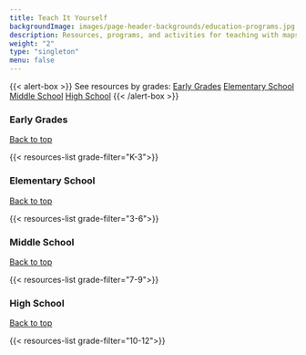 ```yaml
---
title: Teach It Yourself
backgroundImage: images/page-header-backgrounds/education-programs.jpg
description: Resources, programs, and activities for teaching with maps on everything from the American Revolution to redlining and housing discrimination
weight: "2"
type: "singleton"
menu: false
---
```


<!-- ### Tools for Teachers

[Directly access map sets and lesson plans](https://collections.leventhalmap.org/educators) using our digital collections, or search the database below for map sets, lesson plans and other teaching resources on everything from teaching the American Revolution to redlining and housing discrimination. -->

<!-- ### Teaching with our Current Exhibition

Explore education activities and lesson plans related to [_More or Less in Common: Environment and Justice in the Human Landscape._](https://www.leventhalmap.org/digital-exhibitions/more-or-less-in-common/lessons/)

<a class="btn btn-xs btn-outline-primary mt-2" href="https://www.leventhalmap.org/digital-exhibitions/more-or-less-in-common/lessons/" target="_blank">See exhibition lesson plans<a> -->

{{< alert-box >}}
<span class="">See resources by grades:</span>
<span class="badge bg-primary font-secondary p-2 m-2"><a href="#early-grades">Early Grades</a></span>
<span class="badge bg-primary font-secondary p-2 mx-2"><a href="#elementary-school"><i class="fas fa-solid fa-shapes"></i> Elementary School</a></span>
<span class="badge bg-primary font-secondary p-2 mx-2"><a href="#middle-school"><i class="fas fa-solid fa-chalkboard"></i> Middle School</a></span>
<span class="badge bg-primary font-secondary p-2 mx-2"><a href="#high-school"><i class="fas fa-solid fa-graduation-cap"></i> High School</a></span>
{{< /alert-box >}}

### Early Grades
<a href=""><span class="badge bg-primary font-secondary fw-normal"><i class="fas fa-solid fa-arrow-up"></i> Back to top</span></a>

{{< resources-list grade-filter="K-3">}}

### Elementary School 
<a href=""><span class="badge bg-primary font-secondary fw-normal"><i class="fas fa-solid fa-arrow-up"></i> Back to top</span></a>

{{< resources-list grade-filter="3-6">}}

### Middle School 
<a href=""><span class="badge bg-primary font-secondary fw-normal"><i class="fas fa-solid fa-arrow-up"></i> Back to top</span></a>

{{< resources-list grade-filter="7-9">}}

### High School 
<a href=""><span class="badge bg-primary font-secondary fw-normal"><i class="fas fa-solid fa-arrow-up"></i> Back to top</span></a>

{{< resources-list grade-filter="10-12">}}